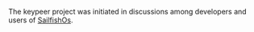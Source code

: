 The keypeer project was initiated in discussions among developers and users of [SailfishOs](https://forum.sailfishos.org).



